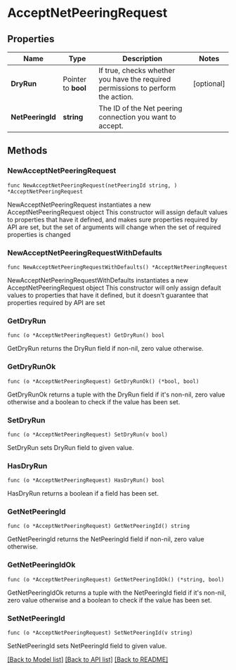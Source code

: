 # AcceptNetPeeringRequest

## Properties

Name | Type | Description | Notes
------------ | ------------- | ------------- | -------------
**DryRun** | Pointer to **bool** | If true, checks whether you have the required permissions to perform the action. | [optional] 
**NetPeeringId** | **string** | The ID of the Net peering connection you want to accept. | 

## Methods

### NewAcceptNetPeeringRequest

`func NewAcceptNetPeeringRequest(netPeeringId string, ) *AcceptNetPeeringRequest`

NewAcceptNetPeeringRequest instantiates a new AcceptNetPeeringRequest object
This constructor will assign default values to properties that have it defined,
and makes sure properties required by API are set, but the set of arguments
will change when the set of required properties is changed

### NewAcceptNetPeeringRequestWithDefaults

`func NewAcceptNetPeeringRequestWithDefaults() *AcceptNetPeeringRequest`

NewAcceptNetPeeringRequestWithDefaults instantiates a new AcceptNetPeeringRequest object
This constructor will only assign default values to properties that have it defined,
but it doesn't guarantee that properties required by API are set

### GetDryRun

`func (o *AcceptNetPeeringRequest) GetDryRun() bool`

GetDryRun returns the DryRun field if non-nil, zero value otherwise.

### GetDryRunOk

`func (o *AcceptNetPeeringRequest) GetDryRunOk() (*bool, bool)`

GetDryRunOk returns a tuple with the DryRun field if it's non-nil, zero value otherwise
and a boolean to check if the value has been set.

### SetDryRun

`func (o *AcceptNetPeeringRequest) SetDryRun(v bool)`

SetDryRun sets DryRun field to given value.

### HasDryRun

`func (o *AcceptNetPeeringRequest) HasDryRun() bool`

HasDryRun returns a boolean if a field has been set.

### GetNetPeeringId

`func (o *AcceptNetPeeringRequest) GetNetPeeringId() string`

GetNetPeeringId returns the NetPeeringId field if non-nil, zero value otherwise.

### GetNetPeeringIdOk

`func (o *AcceptNetPeeringRequest) GetNetPeeringIdOk() (*string, bool)`

GetNetPeeringIdOk returns a tuple with the NetPeeringId field if it's non-nil, zero value otherwise
and a boolean to check if the value has been set.

### SetNetPeeringId

`func (o *AcceptNetPeeringRequest) SetNetPeeringId(v string)`

SetNetPeeringId sets NetPeeringId field to given value.



[[Back to Model list]](../README.md#documentation-for-models) [[Back to API list]](../README.md#documentation-for-api-endpoints) [[Back to README]](../README.md)


